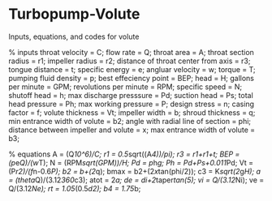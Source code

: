 # Turbopump-Volute

Inputs, equations, and codes for volute

% inputs
throat velocity = C;
flow rate = Q;
throat area = A;
throat section radius = r1;
impeller radius = r2;
distance of throat center from axis = r3;
tongue distance = t;
specific energy = e;
angluar velocity = w;
torque = T;
pumping fluid density = p;
best effeciency point = BEP;
head = H;
gallons per minute = GPM;
revolutions per minute = RPM;
specific speed = N;
shutoff head = h;
max discharge presssure = Pd;
suction head = Ps;
total head pressure = Ph;
max working pressure = P;
design stress = n;
casing factor = f;
volute thickness = Vt;
impeller width = b;
shroud thickness = q;
min entrance width of volute = b2;
angle with radial line of section = phi;
distance between impeller and volute = x;
max entrance width of volute = b3;

% equations
A = (Q*10^6)/C;
r1 = 0.5*sqrt((A*4))/pi);
r3 = r1+r1+t;
BEP = (p*e*Q)/(w*T);
N = (RPM*sqrt(GPM))/H;
Pd = p*h*g;
Ph = Pd+Ps+0.011*Pd;
Vt = (P*r2)/(f*n-0.6*P);
b2 = b+(2*q);
bmax = b2+(2*x*tan(phi/2));
c3 = K*sqrt(2*g*H);
a = (theta*Q)/(3.12*360*c3);
atot = 2*a;
de = di+2*taper*tan(5);
vi = Q/(3.12*Ni);
ve = Q/(3.12*Ne);
rt = 1.05*(0.5*d2);
b4 = 1.75*b;
